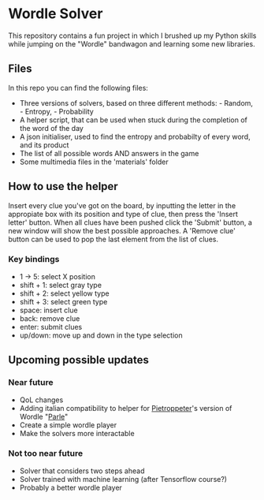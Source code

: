 # Wordle Solver
This repository contains a fun project in which I brushed up my Python skills while jumping on the "Wordle" bandwagon and learning some new libraries.

## Files
In this repo you can find the following files:

* Three versions of solvers, based on three different methods: - Random, - Entropy, - Probability
* A helper script, that can be used when stuck during the completion of the word of the day
* A json initialiser, used to find the entropy and probabilty of every word, and its product
* The list of all possible words AND answers in the game
* Some multimedia files in the 'materials' folder

## How to use the helper
Insert every clue you've got on the board, by inputting the letter in the appropiate box with its position and type of clue, then press the 'Insert letter' button.
When all clues have been pushed click the 'Submit' button, a new window will show the best possible approaches.
A 'Remove clue' button can be used to pop the last element from the list of clues.

### Key bindings
* 1 -> 5: select X position 
* shift + 1: select gray type
* shift + 2: select yellow type
* shift + 3: select  green type
* space: insert clue
* back: remove clue
* enter: submit clues
* up/down: move up and down in the type selection
  
## Upcoming possible updates
### Near future
* QoL changes
* Adding italian compatibility to helper for [Pietroppeter](https://github.com/pietroppeter)'s version of Wordle "[Parle](https://pietroppeter.github.io/wordle-it/)"
* Create a simple wordle player
* Make the solvers more interactable
### Not too near future
* Solver that considers two steps ahead
* Solver trained with machine learning (after Tensorflow course?)
* Probably a better wordle player
